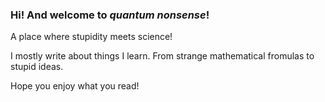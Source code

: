 ### Hi! And welcome to *quantum nonsense*!

A place where stupidity meets science!

I mostly write about things I learn. From strange mathematical fromulas to stupid ideas.

Hope you enjoy what you read!
